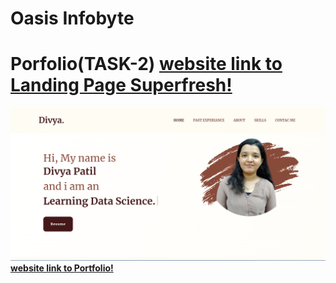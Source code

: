 # Oasis Infobyte


#  **Porfolio(TASK-2)**      **[website link to Landing Page Superfresh!](https://superfreshjuice.netlify.app)**

![App Screenshot](./images/Divya.png)
**[website link to Portfolio!](https://divyamadhavpatil.netlify.app)**


